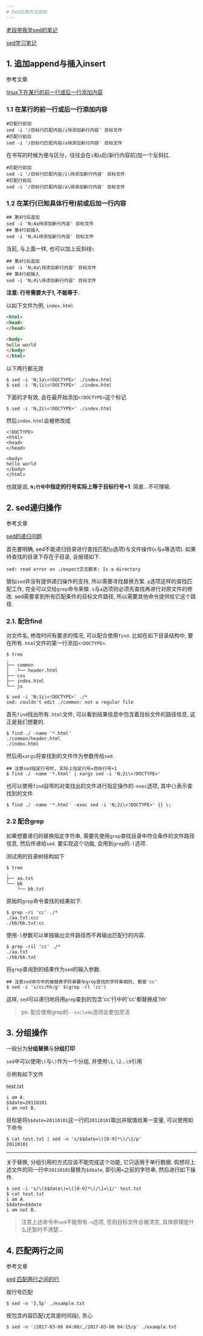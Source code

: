 ```yaml
---
# Sed应用方法总结
---
```


[老段带我学sed的笔记](http://foolishfish.blog.51cto.com/3822001/1376171)

[sed学习笔记](http://www.cnblogs.com/jcli/p/4088514.html)

## 1. 追加append与插入insert

参考文章

[linux下在某行的前一行或后一行添加内容](http://www.361way.com/sed-process-lines/2263.html)

### 1.1 在某行的前一行或后一行添加内容

```
#匹配行前加
sed -i '/目标行匹配内容/i待添加新行内容' 目标文件
#匹配行前后
sed -i '/目标行匹配内容/a待添加新行内容' 目标文件
```

在书写的时候为便与区分，往往会在`i`和`a`后(新行内容前)加一个反斜扛.

```
#匹配行前加
sed -i '/目标行匹配内容/i\待添加新行内容' 目标文件
#匹配行前后
sed -i '/目标行匹配内容/a\待添加新行内容' 目标文件
```

### 1.2 在某行(已知具体行号)前或后加一行内容

```
## 第4行后追加
sed -i 'N;4a待添加新行内容' 目标文件
## 第4行前插入
sed -i 'N;4i待添加新行内容' 目标文件 
```

当前, 与上面一样, 也可以加上反斜线`\`

```
## 第4行后追加
sed -i 'N;4a\待添加新行内容' 目标文件
## 第4行前插入
sed -i 'N;4i\待添加新行内容' 目标文件 
```

**注意: 行号需要大于1, 不能等于.**

以如下文件为例, `index.html`

```html
<html>
<head>
</head>

<body>
hello world
</body>
</html>
```

以下两行都无效

```
$ sed -i 'N;1a\<!DOCTYPE>' ./index.html
$ sed -i 'N;1i\<!DOCTYPE>' ./index.html
```

下面的才有效, 会在最开始添加`<!DOCTYPE>`这个标记

```
$ sed -i 'N;2i\<!DOCTYPE>' ./index.html
```

然后`index.html`会被修改成

```
<!DOCTYPE>
<html>
<head>
</head>

<body>
hello world
</body>
</html>
```

也就是说, **`N;行号`中指定的行号实际上等于目标行号+1**. 简直...不可理喻.

## 2. sed递归操作

参考文章

[sed的递归问题](http://www.blogbus.com/kebe-jea-logs/59348026.html)

首先要明确, sed不能递归目录进行查找匹配(`p`选项)与文件操作(`s`与`a`等选项). 如果待查找的目录下存在子目录, 会报错如下.

```
sed: read error on ./expect交互脚本: Is a directory
```

貌似`sed`并没有提供递归操作的支持, 所以需要寻找替换方案. `p`选项这样的查找匹配工作, 完全可以交给`grep`命令来做. `s`与`a`选项则必须先查找再进行对原文件的修改. sed需要拿到所有匹配条件的目标文件路径, 所以需要其他命令提供给它这个路径.

### 2.1. 配合find

对文件名, 修改时间有要求的情况, 可以配合使用`find`. 比如在如下目录结构中, 要在所有`.html`文件的第一行添加`<!DOCTYPE>`.

```
$ tree
.
├── common
│   └── header.html
├── css
├── index.html
└── js

$ sed -i 'N;1i\<!DOCTYPE>' ./*
sed: couldn't edit ./common: not a regular file
```

首先`find`找出所有`.html`文件, 可以看到结果信息中包含着目标文件的路径信息, 这正是我们想要的.

```
$ find ./ -name '*.html'
./common/header.html
./index.html
```

然后用`xargs`将查找到的文件作为参数传给`sed`.

```
## 注意sed指定行号时, 实际上指定行号=目标行号+1
$ find ./ -name '*.html' | xargs sed -i 'N;2i\<!DOCTYPE>'
```

也可以使用`find`自带的对查找出的文件进行指定操作的`-exec`选项, 其中`{}`表示查找到的文件.

```
$ find ./ -name '*.html' -exec sed -i 'N;2i\<!DOCTYPE>' {} \;
```

### 2.2 配合grep

如果想要递归的替换指定字符串, 需要先使用`grep`查找目录中符合条件的文件路径信息, 然后传递给`sed`. 要实现这个功能, 会用到`grep`的`-l`选项.

测试用的目录树结构如下

```
$ tree
.
├── aa.txt
└── bb
    └── bb.txt
```

原始的`grep`命令查找的结果如下.

```
$ grep -ri 'cc' ./*
./aa.txt:ccc
./bb/bb.txt:cc
```

使用`-l`参数可以单独输出文件路径而不再输出匹配行的内容.

```
$ grep -ril 'cc' ./*
./aa.txt
./bb/bb.txt
```

将`grep`查询到的结果作为`sed`的输入参数.

```
## 注意sed命令中的被替换字符串要与grep查找的字符串相同, 都是'cc'
$ sed -i 's/cc/hh/g' $(grep -rl 'cc')
```

这样, `sed`可以递归地将用`grep`查到的包含'cc'行中的'cc'都替换成'hh'

> ps: 配合使用grep的`--include`选项会更加灵活

## 3. 分组操作

一般分为**分组替换**与**分组打印**

`sed`中可以使用`\(`与`\)`作为一个分组, 并使用`\1`, `\2`...`\9`引用

示例有如下文件

test.txt

```
i am A.
$$date=20110101
i am not B.
```

目标是将`$$date=20110101`这一行的`20110101`取出并赋值给某一变量, 可以使用如下命令

```
$ cat test.txt | sed -n 's/$$date=\([0-9]*\)/\1/p'
20110101
```

------

关于替换, 分组引用的方式应该不能完成这个功能, 它只适用于单行数据. 假想将上述文件的同一行中`20110101`替换为`$d$ate`, 即引用`=`之前的字符串, 然后进行如下操作.

```
$ sed -i 's/\($$date\)=\([0-9]*\)/\1=\1/' test.txt
$ cat test.txt
i am A.
$$date=$$date
i am not B.
```

> 注意上述命令中`sed`不能带有`-n`选项, 否则目标文件会被清空, 具体原理是什么还暂时不清楚...

## 4. 匹配两行之间

参考文章

[sed 匹配两行之间的行](http://blog.chinaunix.net/uid-10697776-id-2935704.html)

按行号匹配

```
$ sed -n '3,5p' ./example.txt
```

按包含内容匹配(尤其是时间段), 贪心

```
$ sed -n '/2017-03-06 04:00/,/2017-03-06 04:15/p' ./example.txt
```